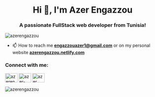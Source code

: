 <h1 align="center">Hi 👋, I'm Azer Engazzou</h1>
<h3 align="center">A passionate FullStack web developer from Tunisia!</h3>

<p align="left"> <img src="https://komarev.com/ghpvc/?username=azerengazzou&label=Profile%20views&color=0e75b6&style=flat" alt="azerengazzou" /> </p>

- 📫 How to reach me **engazzouazer1@gmail.com** or on my personal website [**azerengazzou.netlify.com**](https://azerengazzou.netlify.app)

<h3 align="left">Connect with me:</h3>
<p align="left">
<a href="https://dev.to/azerengazzou" target="blank"><img align="center" src="https://raw.githubusercontent.com/rahuldkjain/github-profile-readme-generator/master/src/images/icons/Social/devto.svg" alt="azerengazzou" height="30" width="40" /></a>
<a href="https://linkedin.com/in/azer-engazzou" target="blank"><img align="center" src="https://raw.githubusercontent.com/rahuldkjain/github-profile-readme-generator/master/src/images/icons/Social/linked-in-alt.svg" alt="azer-engazzou" height="30" width="40" /></a>
<a href="https://www.behance.net/azer engazzou" target="blank"><img align="center" src="https://raw.githubusercontent.com/rahuldkjain/github-profile-readme-generator/master/src/images/icons/Social/behance.svg" alt="azer engazzou" height="30" width="40" /></a>
</p>
<p><img align="left" src="https://github-readme-stats.vercel.app/api/top-langs?username=azerengazzou&show_icons=true&locale=en&layout=compact" alt="azerengazzou" /></p>
